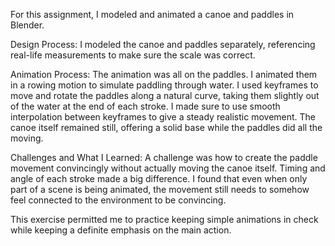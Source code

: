 For this assignment, I modeled and animated a canoe and paddles in Blender.

Design Process:
I modeled the canoe and paddles separately, referencing real-life measurements to make sure the scale was correct.

Animation Process:
The animation was all on the paddles. I animated them in a rowing motion to simulate paddling through water. I used keyframes to move and rotate the paddles along a natural curve, taking them slightly out of the water at the end of each stroke. I made sure to use smooth interpolation between keyframes to give a steady realistic movement.
The canoe itself remained still, offering a solid base while the paddles did all the moving.

Challenges and What I Learned:
A challenge was how to create the paddle movement convincingly without actually moving the canoe itself. Timing and angle of each stroke made a big difference. I found that even when only part of a scene is being animated, the movement still needs to somehow feel connected to the environment to be convincing.

This exercise permitted me to practice keeping simple animations in check while keeping a definite emphasis on the main action.
